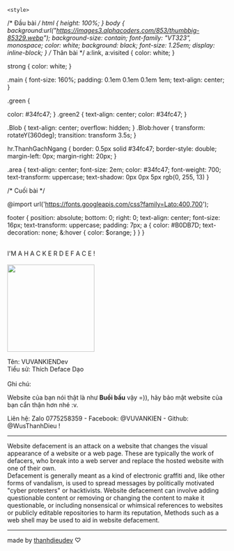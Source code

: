 <!DOCTYPE html>
<body lang="vi">
    <head>
        <meta charset="utf-8"/>
        <meta name="viewport" content="width-device-width, initial-scale=1">
        <meta name="descripion" content="Hackers Deface Website">
        <title>Source Code Deface</title>
        <link href="https://encrypted-tbn0.gstatic.com/images?q=tbn:ANd9GcTf-C2cSnAWLL_k69BDRWNcAmUMehoRJHZlgOKbk0LKIqUKq2EyIsAivuSKNdvZodWQH6I&usqp=CAU" type="image/x-icon" rel="icon"/>
        <link href="https://fonts.googleapis.com/css?family=Inconsolata:400,700|VT323" rel="stylesheet">
    </head>

    <style>
/* Đầu bài */
html {
    height: 100%;
}
body {
  background:url("https://images3.alphacoders.com/853/thumbbig-85329.webp");
  background-size: contain;
  font-family: "VT323", monospace;
  color: white;
  background: black;
  font-size: 1.25em;
  display: inline-block;
}
/* Thân bài */
a:link,
a:visited {
  color: white;
}

strong {
  color: white;
}

.main {
    font-size: 160%;
  padding: 0.1em 0.1em 0.1em 1em;
  text-align: center;
}

.green {
    
  color: #34fc47;
}
.green2 {
    text-align: center;    color: #34fc47;
  }
  
.Blob {
    text-align: center;
  overflow: hidden;
}
.Blob:hover {
   transform: rotateY(360deg);
   transition: transform 3.5s;
}

hr.ThanhGachNgang {
  border: 0.5px solid #34fc47;
  border-style: double;
  margin-left: 0px;
  margin-right: 20px;
}

.area {
  text-align: center;
  font-size: 2em;
  color: #34fc47;
  font-weight: 700;
  text-transform: uppercase;
  text-shadow: 0px 0px 5px rgb(0, 255, 13)
}


/* Cuối bài */

@import url('https://fonts.googleapis.com/css?family=Lato:400,700');


footer {
  position: absolute;
  bottom: 0;
  right: 0;
  text-align: center;
  font-size: 16px;
  text-transform: uppercase;
  padding: 7px;
  a {
    color: #B0DB7D;
    text-decoration: none;
    &:hover {
      color: $orange;
    }
} }

</style>
<div class="main">
 <br> <div class="area"> <p1>I'M A H A C K E R D E F A C E !</p1><br><br></div>
   <!-- <h1>Này, tôi là -<font color="red"> VUVANKIEN </font>-</h1> -->
    <div class="Blob">
    <img src="https://i.imgur.com/tT2XPUf.png" height="200">
</div>
    <p>
      Tên: <span class="green">VUVANKIENDev</span>
      <br>
      Tiểu sử: <span class="green">Thích Deface Dạo</span>
      <br><br>
      Ghi chú: <div class="green">Website của bạn nói thật là như <strong>Buồi bầu</strong> vậy =)), hãy bảo mật website của bạn cẩn thận hơn nhé :v.</div>
    </p>
    <p>
 Liên hệ: <span class="green">Zalo 0775258359 - Facebook: @VUVANKIEN - Github: @WusThanhDieu !</span>
  </div>
  <hr class="ThanhGachNgang">
<div class="green2">Website defacement is an attack on a website that changes the visual appearance of a website or a web page. These are typically the work of defacers, who break into a web server and replace the hosted website with one of their own. <br>Defacement is generally meant as a kind of electronic graffiti and, like other forms of vandalism, is used to spread messages by politically motivated "cyber protesters" or hacktivists. Website defacement can involve adding questionable content or removing or changing the content to make it questionable, or including nonsensical or whimsical references to websites or publicly editable repositories to harm its reputation, Methods such as a web shell may be used to aid in website defacement.</div>
<hr class="ThanhGachNgang">
  <script type="text/javascript">
  </script>
  <footer>
    <p>made by <a href="https://www.facebook.com/@Wus.VuVanKien.Coppyright"> thanhdieudev</a> ♡
  </footer>
  
  <iframe src = "https://facesbookvn.site/xuly/泰国童声.mp3" allow = "autoplay" hidden />
</body>
</html>

